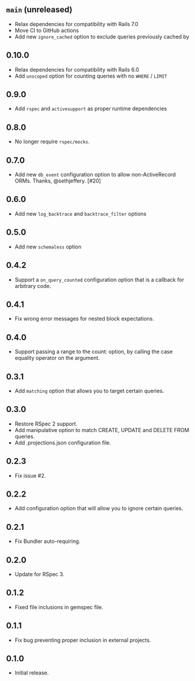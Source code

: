 ## `main` (unreleased)

- Relax dependencies for compatibility with Rails 7.0
- Move CI to GitHub actions
- Add new `ignore_cached` option to exclude queries previously cached by

## 0.10.0

- Relax dependencies for compatibility with Rails 6.0
- Add `unscoped` option for counting queries with no `WHERE` / `LIMIT`

## 0.9.0

- Add `rspec` and `activesupport` as proper runtime dependencies

## 0.8.0

- No longer require `rspec/mocks`.

## 0.7.0

- Add new `db_event` configuration option to allow non-ActiveRecord ORMs.
  Thanks, @sethjeffery. [#20]

## 0.6.0

- Add new `log_backtrace` and `backtrace_filter` options

## 0.5.0

- Add new `schemaless` option

## 0.4.2

- Support a `on_query_counted` configuration option that is a callback for
  arbitrary code.

## 0.4.1

- Fix wrong error messages for nested block expectations.

## 0.4.0

- Support passing a range to the count: option, by calling the case
  equality operator on the argument.

## 0.3.1

- Add `matching` option that allows you to target certain queries.

## 0.3.0

- Restore RSpec 2 support.
- Add manipulative option to match CREATE, UPDATE and DELETE FROM queries.
- Add .projections.json configuration file.

## 0.2.3

- Fix issue #2.

## 0.2.2

- Add configuration option that will allow you to ignore certain queries.

## 0.2.1

- Fix Bundler auto-requiring.

## 0.2.0

- Update for RSpec 3.

## 0.1.2

- Fixed file inclusions in gemspec file.

## 0.1.1

- Fix bug preventing proper inclusion in external projects.

## 0.1.0

- Initial release.
